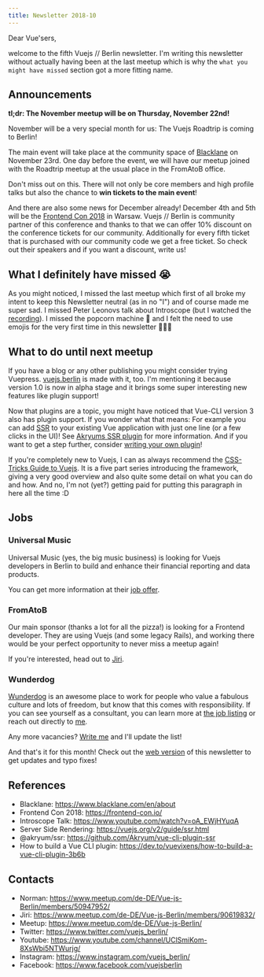```yaml
---
title: Newsletter 2018-10
---
```

Dear Vue'sers,

welcome to the fifth Vuejs // Berlin newsletter. I'm writing this newsletter without actually having been at the last meetup which is why the `what you might have missed` section got a more fitting name.

Announcements
-------------

**tl;dr: The November meetup will be on Thursday, November 22nd!**

November will be a very special month for us: The Vuejs Roadtrip is coming to Berlin!

The main event will take place at the community space of [Blacklane](https://www.blacklane.com/en/about) on November 23rd. One day before the event, we will have our meetup joined with the Roadtrip meetup at the usual place in the FromAtoB office.

Don't miss out on this. There will not only be core members and high profile talks but also the chance to **win tickets to the main event**!

And there are also some news for December already! December 4th and 5th will be the [Frontend Con 2018](https://frontend-con.io/) in Warsaw. Vuejs // Berlin is community partner of this conference and thanks to that we can offer 10% discount on the conference tickets for our community. Additionally for every fifth ticket that is purchased with our community code we get a free ticket. So check out their speakers and if you want a discount, write us!

What I definitely have missed :sob:
-----------------------------------

As you might noticed, I missed the last meetup which first of all broke my intent to keep this Newsletter neutral (as in no "I") and of course made me super sad. I missed Peter Leonovs talk about Introscope (but I watched the [recording](https://www.youtube.com/watch?v=oA_EWjHYuqA)). I missed the popcorn machine :popcorn: and I felt the need to use emojis for the very first time in this newsletter :tada::100::rofl:


What to do until next meetup
----------------------------

If you have a blog or any other publishing you might consider trying Vuepress. [vuejs.berlin](https://vuejs.berlin) is made with it, too. I'm mentioning it because version 1.0 is now in alpha stage and it brings some super interesting new features like plugin support!

Now that plugins are a topic, you might have noticed that Vue-CLI version 3 also has plugin support. If you wonder what that means: For example you can add [SSR](https://vuejs.org/v2/guide/ssr.html) to your existing Vue application with just one line (or a few clicks in the UI)! See [Akryums SSR plugin](https://github.com/Akryum/vue-cli-plugin-ssr) for more information. And if you want to get a step further, consider [writing your own plugin](https://dev.to/vuevixens/how-to-build-a-vue-cli-plugin-3b6b)!

If you're completely new to Vuejs, I can as always recommend the [CSS-Tricks Guide to Vuejs](https://css-tricks.com/guides/vue/). It is a five part series introducing the framework, giving a very good overview and also quite some detail on what you can do and how. And no, I'm not (yet?) getting paid for putting this paragraph in here all the time :D

Jobs
----

### Universal Music

Universal Music (yes, the big music business) is looking for Vuejs developers in Berlin to build and enhance their financial reporting and data products.

You can get more information at their [job offer](https://universal-music.talentry.com/app/talent/s/IU9HppLI5N1VpA7jNa2GLs).

### FromAtoB

Our main sponsor (thanks a lot for all the pizza!) is looking for a  Frontend developer. They are using Vuejs (and some legacy Rails), and working there would be your perfect opportunity to never miss a meetup again!

If you're interested, head out to [Jiri](https://www.meetup.com/de-DE/Vue-js-Berlin/members/90619832/).

### Wunderdog

[Wunderdog](https://wunder.dog) is an awesome place to work for people who value a fabulous culture and lots of freedom, but know that this comes with responsibility. If you can see yourself as a consultant, you can learn more at [the job listing](https://wunder.dog/fullstack-developer-berlin-germany) or reach out directly to [me](https://www.meetup.com/de-DE/Vue-js-Berlin/members/50947952/).


Any more vacancies? [Write me](https://www.meetup.com/de-DE/Vue-js-Berlin/members/50947952/) and I'll update the list!


And that's it for this month! Check out the [web version](https://vuejs.berlin/newsletter/201810.html) of this newsletter to get updates and typo fixes!


References
----------
* Blacklane: https://www.blacklane.com/en/about
* Frontend Con 2018: https://frontend-con.io/
* Introscope Talk: https://www.youtube.com/watch?v=oA_EWjHYuqA
* Server Side Rendering: https://vuejs.org/v2/guide/ssr.html
* @akryum/ssr: https://github.com/Akryum/vue-cli-plugin-ssr
* How to build a Vue CLI plugin: https://dev.to/vuevixens/how-to-build-a-vue-cli-plugin-3b6b

Contacts
--------
* Norman: https://www.meetup.com/de-DE/Vue-js-Berlin/members/50947952/
* Jiri: https://www.meetup.com/de-DE/Vue-js-Berlin/members/90619832/
* Meetup: https://www.meetup.com/de-DE/Vue-js-Berlin/
* Twitter: https://www.twitter.com/vuejs_berlin/
* Youtube: https://www.youtube.com/channel/UClSmiKom-8XsWbi5NTWurjg/
* Instagram: https://www.instagram.com/vuejs_berlin/
* Facebook: https://www.facebook.com/vuejsberlin
